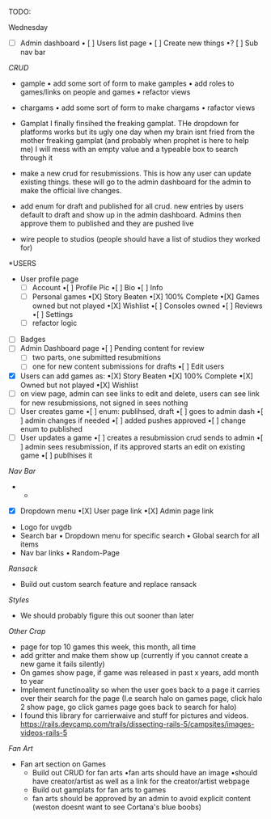TODO:

Wednesday
  - [ ] Admin dashboard
    • [ ] Users list page
    • [ ] Create new things
    •? [ ] Sub nav bar
  
*CRUD*
- gample
  • add some sort of form to make gamples
  • add roles to games/links on people and games
  • refactor views

- chargams
  • add some sort of form to make chargams
  • rafactor views

- Gamplat I finally finsihed the freaking gamplat.   THe dropdown for platforms works but its ugly one day when my brain isnt fried from the mother freaking gamplat (and probably when prophet is here to help me) I will mess with an empty value and a typeable box to search through it

- make a new crud for resubmissions.  This is how any user can update existing things.  these will go to the admin dashboard for the admin to make the official live changes.

- add enum for draft and published for all crud.  new entries by users default to draft and show up in the admin dashboard.  Admins then approve them to published and they are pushed live

- wire people to studios (people should have a list of studios they worked for)

*USERS
- User profile page
  -[ ] Account
    •[ ] Profile Pic
    •[ ] Bio
    •[ ] Info
  -[ ] Personal games
    •[X] Story Beaten
    •[X] 100% Complete
    •[X] Games owned but not played
    •[X] Wishlist
    •[ ] Consoles owned
  •[ ] Reviews
  •[ ] Settings
  -[ ] refactor logic
-[ ] Badges
-[ ] Admin Dashboard page
  •[ ] Pending content for review
    -[ ] two parts, one submitted resubmitions
    -[ ] one for new content submissions for drafts
  •[ ] Edit users
-[X] Users can add games as:
  •[X] Story Beaten
  •[X] 100% Complete
  •[X] Owned but not played
  •[X] Wishlist
-[ ] on view page, admin can see links to edit and delete, users can see link for new resubmissions, not signed in sees nothing
-[ ] User creates game
  •[ ] enum: publihsed, draft
  •[ ] goes to admin dash
  •[ ] admin changes if needed
  •[ ] added pushes approved
  •[ ] change enum to published
-[ ] User updates a game
  •[ ] creates a resubmission crud sends to admin
  •[ ] admin sees resubmission, if its approved starts an edit on existing game
  •[ ] publhises it

*Nav Bar*
- -
-[X] Dropdown menu
  •[X] User page link
  •[X] Admin page link
- Logo for uvgdb
- Search bar
  • Dropdown menu for specific search
  • Global search for all items
- Nav bar links
  • Random-Page

*Ransack*
- Build out custom search feature and replace ransack

*Styles*
- We should probably figure this out sooner than later

*Other Crap*
- page for top 10 games this week, this month, all time
- add gritter and make them show up (currently if you cannot create a new game it fails silently)
- On games show page, if game was released in past x years, add month to year
- Implement functinoality so when the user goes back to a page it carries over their search for the page (I.e search halo on games page, click halo 2 show page, go click games page goes back to search for halo)
- I found this library for carrierwaive and stuff for pictures and videos.  https://rails.devcamp.com/trails/dissecting-rails-5/campsites/images-videos-rails-5


*Fan Art*
- Fan art section on Games
  - Build out CRUD for fan arts
    •fan arts should have an image
    •should have creator/artist as well as a link for the creator/artist webpage
  - Build out gamplats for fan arts to games
  - fan arts should be approved by an admin to avoid explicit content (weston doesnt want to see Cortana's blue boobs)
